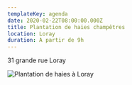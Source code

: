 ```yaml
---
templateKey: agenda
date: 2020-02-22T08:00:00.000Z
title: Plantation de haies champêtres
location: Loray
duration: A partir de 9h
---
```

31 grande rue Loray

![Plantation de haies à Loray](/img/83634633_2487300738203889_423992956643442688_n.jpg "Plantation de haies à Loray")